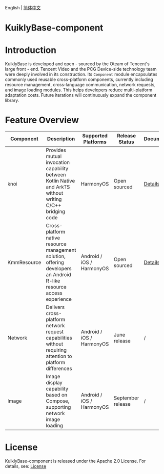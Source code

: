English | [简体中文](./README-zh_CN.md)

# KuiklyBase-component

# Introduction
KuiklyBase is developed and open - sourced by the Oteam of Tencent's large front - end. Tencent Video and the PCG Device-side technology team were deeply involved in its construction. Its `Component` module encapsulates commonly used reusable cross-platform components, currently including resource management, cross-language communication, network requests, and image loading modules. This helps developers reduce multi-platform adaptation costs. Future iterations will continuously expand the component library.

# Feature Overview
| Component | Description | Supported Platforms | Release Status | Documentation | 
|-------|-------|-------|-------|-------|
| knoi | Provides mutual invocation capability between Kotlin Native and ArkTS without writing C/C++ bridging code | HarmonyOS | Open sourced | [Details](knoi/README.md) |
| KmmResource | Cross-platform native resource management solution, offering developers an Android R-like resource access experience | Android / iOS / HarmonyOS | Open sourced | [Details](KmmResource/README.md) |
| Network | Delivers cross-platform network request capabilities without requiring attention to platform differences | Android / iOS / HarmonyOS | June release | / |
| Image | Image display capability based on Compose, supporting network image loading | Android / iOS / HarmonyOS | September release | / |

# License
KuiklyBase-component is released under the Apache 2.0 License. For details, see: [License](License.txt)
